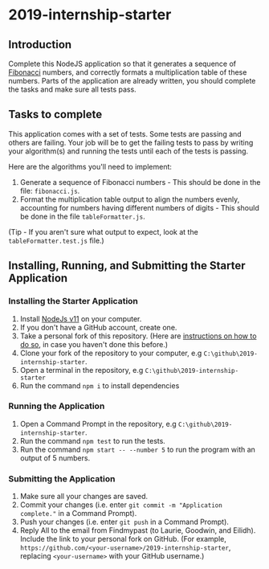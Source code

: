 # 2019-internship-starter

## Introduction

Complete this NodeJS application so that it generates a sequence of [Fibonacci](https://en.wikipedia.org/wiki/Fibonacci_number) numbers, and correctly formats a multiplication table of these numbers. Parts of the application are already written, you should complete the tasks and make sure all tests pass.

## Tasks to complete

This application comes with a set of tests. Some tests are passing and others are failing. Your job will be to get the failing tests to pass by writing your algorithm(s) and running the tests until each of the tests is passing.

Here are the algorithms you'll need to implement:

1. Generate a sequence of Fibonacci numbers - This should be done in the file: `fibonacci.js`.
2. Format the multiplication table output to align the numbers evenly, accounting for numbers having different numbers of digits - This should be done in the file `tableFormatter.js`.

(Tip - If you aren't sure what output to expect, look at the `tableFormatter.test.js` file.)

## Installing, Running, and Submitting the Starter Application

### Installing the Starter Application

1. Install [NodeJs v11](https://nodejs.org/en/) on your computer.
2. If you don't have a GitHub account, create one. 
3. Take a personal fork of this repository. (Here are [instructions on how to do so](https://help.github.com/en/articles/fork-a-repo#use-someone-elses-project-as-a-starting-point-for-your-own-idea), in case you haven't done this before.)
4. Clone your fork of the repository to your computer, e.g `C:\github\2019-internship-starter`.
5. Open a terminal in the repository, e.g `C:\github\2019-internship-starter`
6. Run the command `npm i` to install dependencies

### Running the Application 

1. Open a Command Prompt in the repository, e.g `C:\github\2019-internship-starter`.
2. Run the command `npm test` to run the tests.
3. Run the command `npm start -- --number 5` to run the program with an output of 5 numbers.

### Submitting the Application

1. Make sure all your changes are saved.
2. Commit your changes (i.e. enter `git commit -m "Application complete."` in a Command Prompt). 
3. Push your changes (i.e. enter `git push` in a Command Prompt).
4. Reply All to the email from Findmypast (to Laurie, Goodwin, and Eilidh). Include the link to your personal fork on GitHub. (For example, `https://github.com/<your-username>/2019-internship-starter`, replacing `<your-username>` with your GitHub username.)
